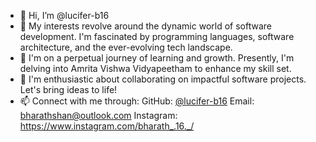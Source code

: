- 👋 Hi, I’m @lucifer-b16
- 👀 My interests revolve around the dynamic world of software development. I'm fascinated by programming languages, software architecture, and the ever-evolving tech landscape.
- 🌱 I'm on a perpetual journey of learning and growth. Presently, I'm delving into Amrita Vishwa Vidyapeetham to enhance my skill set.
- 💞️ I'm enthusiastic about collaborating on impactful software projects. Let's bring ideas to life!
- 📫 Connect with me through:
      GitHub: [@lucifer-b16](https://github.com/lucifer-b16)
      Email: bharathshan@outlook.com
      Instagram: https://www.instagram.com/bharath_.16._/

<!---
lucifer-b16/lucifer-b16 is a ✨ special ✨ repository because its `README.md` (this file) appears on your GitHub profile.
You can click the Preview link to take a look at your changes.
--->
